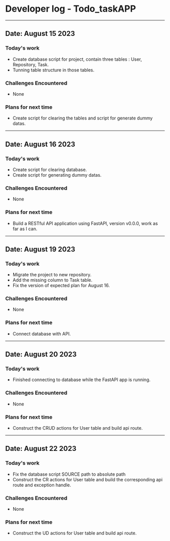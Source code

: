 # Developer log - Todo_taskAPP
---
## Date: August 15 2023
### Today's work
- Create database script for project, contain three tables : User, Repository, Task.
- Tunning table structure in those tables.
### Challenges Encountered
- None
### Plans for next time
- Create script for clearing the tables and script for generate dummy datas.
---
## Date: August 16 2023
### Today's work
- Create script for clearing database.
- Create script for generating dummy datas.
### Challenges Encountered
- None
### Plans for next time
- Build a RESTful API application using FastAPI, version v0.0.0, work as far as I can.
---
## Date: August 19 2023
### Today's work
- Migrate the project to new repository.
- Add the missing column to Task table.
- Fix the version of expected plan for August 16.
### Challenges Encountered
- None
### Plans for next time
- Connect database with API.
---
## Date: August 20 2023
### Today's work
- Finished connecting to database while the FastAPI app is running.
### Challenges Encountered
- None
### Plans for next time
- Construct the CRUD actions for User table and build api route.
---
## Date: August 22 2023
### Today's work
- Fix the database script SOURCE path to absolute path
- Construct the CR actions for User table and build the corresponding api route and exception handle.
### Challenges Encountered
- None
### Plans for next time
- Construct the UD actions for User table and build api route.